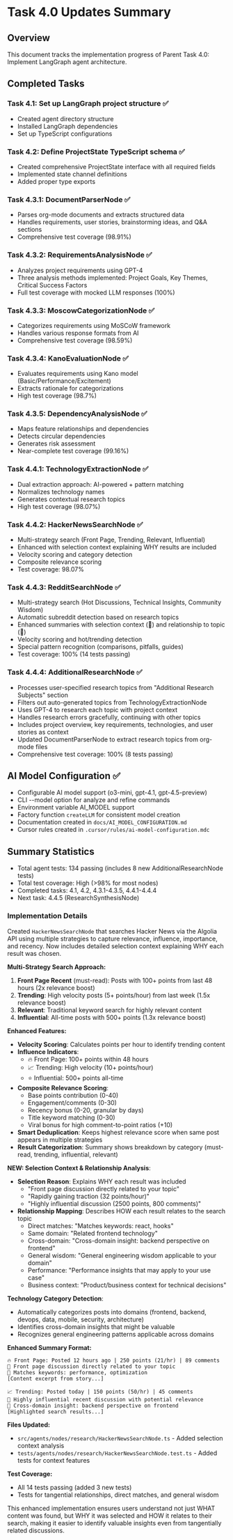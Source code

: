 # Task 4.0 Updates Summary

## Overview
This document tracks the implementation progress of Parent Task 4.0: Implement LangGraph agent architecture.

## Completed Tasks

### Task 4.1: Set up LangGraph project structure ✅
- Created agent directory structure
- Installed LangGraph dependencies
- Set up TypeScript configurations

### Task 4.2: Define ProjectState TypeScript schema ✅
- Created comprehensive ProjectState interface with all required fields
- Implemented state channel definitions
- Added proper type exports

### Task 4.3.1: DocumentParserNode ✅
- Parses org-mode documents and extracts structured data
- Handles requirements, user stories, brainstorming ideas, and Q&A sections
- Comprehensive test coverage (98.91%)

### Task 4.3.2: RequirementsAnalysisNode ✅
- Analyzes project requirements using GPT-4
- Three analysis methods implemented: Project Goals, Key Themes, Critical Success Factors
- Full test coverage with mocked LLM responses (100%)

### Task 4.3.3: MoscowCategorizationNode ✅
- Categorizes requirements using MoSCoW framework
- Handles various response formats from AI
- Comprehensive test coverage (98.59%)

### Task 4.3.4: KanoEvaluationNode ✅
- Evaluates requirements using Kano model (Basic/Performance/Excitement)
- Extracts rationale for categorizations
- High test coverage (98.7%)

### Task 4.3.5: DependencyAnalysisNode ✅
- Maps feature relationships and dependencies
- Detects circular dependencies
- Generates risk assessment
- Near-complete test coverage (99.16%)

### Task 4.4.1: TechnologyExtractionNode ✅
- Dual extraction approach: AI-powered + pattern matching
- Normalizes technology names
- Generates contextual research topics
- High test coverage (98.07%)

### Task 4.4.2: HackerNewsSearchNode ✅
- Multi-strategy search (Front Page, Trending, Relevant, Influential)
- Enhanced with selection context explaining WHY results are included
- Velocity scoring and category detection
- Composite relevance scoring
- Test coverage: 98.07%

### Task 4.4.3: RedditSearchNode ✅
- Multi-strategy search (Hot Discussions, Technical Insights, Community Wisdom)
- Automatic subreddit detection based on research topics
- Enhanced summaries with selection context (📎) and relationship to topic (🔗)
- Velocity scoring and hot/trending detection
- Special pattern recognition (comparisons, pitfalls, guides)
- Test coverage: 100% (14 tests passing)

### Task 4.4.4: AdditionalResearchNode ✅
- Processes user-specified research topics from "Additional Research Subjects" section
- Filters out auto-generated topics from TechnologyExtractionNode
- Uses GPT-4 to research each topic with project context
- Handles research errors gracefully, continuing with other topics
- Includes project overview, key requirements, technologies, and user stories as context
- Updated DocumentParserNode to extract research topics from org-mode files
- Comprehensive test coverage: 100% (8 tests passing)

## AI Model Configuration ✅
- Configurable AI model support (o3-mini, gpt-4.1, gpt-4.5-preview)
- CLI --model option for analyze and refine commands
- Environment variable AI_MODEL support
- Factory function `createLLM` for consistent model creation
- Documentation created in `docs/AI_MODEL_CONFIGURATION.md`
- Cursor rules created in `.cursor/rules/ai-model-configuration.mdc`

## Summary Statistics
- Total agent tests: 134 passing (includes 8 new AdditionalResearchNode tests)
- Total test coverage: High (>98% for most nodes)
- Completed tasks: 4.1, 4.2, 4.3.1-4.3.5, 4.4.1-4.4.4
- Next task: 4.4.5 (ResearchSynthesisNode)

### Implementation Details

Created `HackerNewsSearchNode` that searches Hacker News via the Algolia API using multiple strategies to capture relevance, influence, importance, and recency. Now includes detailed selection context explaining WHY each result was chosen.

**Multi-Strategy Search Approach:**
1. **Front Page Recent** (must-read): Posts with 100+ points from last 48 hours (2x relevance boost)
2. **Trending**: High velocity posts (5+ points/hour) from last week (1.5x relevance boost)
3. **Relevant**: Traditional keyword search for highly relevant content
4. **Influential**: All-time posts with 500+ points (1.3x relevance boost)

**Enhanced Features:**
- **Velocity Scoring**: Calculates points per hour to identify trending content
- **Influence Indicators**: 
  - 🔥 Front Page: 100+ points within 48 hours
  - 📈 Trending: High velocity (10+ points/hour)
  - ⭐ Influential: 500+ points all-time
- **Composite Relevance Scoring**:
  - Base points contribution (0-40)
  - Engagement/comments (0-30)
  - Recency bonus (0-20, granular by days)
  - Title keyword matching (0-30)
  - Viral bonus for high comment-to-point ratios (+10)
- **Smart Deduplication**: Keeps highest relevance score when same post appears in multiple strategies
- **Result Categorization**: Summary shows breakdown by category (must-read, trending, influential, relevant)

**NEW: Selection Context & Relationship Analysis**:
- **Selection Reason**: Explains WHY each result was included
  - "Front page discussion directly related to your topic"
  - "Rapidly gaining traction (32 points/hour)"
  - "Highly influential discussion (2500 points, 800 comments)"
- **Relationship Mapping**: Describes HOW each result relates to the search topic
  - Direct matches: "Matches keywords: react, hooks"
  - Same domain: "Related frontend technology"
  - Cross-domain: "Cross-domain insight: backend perspective on frontend"
  - General wisdom: "General engineering wisdom applicable to your domain"
  - Performance: "Performance insights that may apply to your use case"
  - Business context: "Product/business context for technical decisions"

**Technology Category Detection**:
- Automatically categorizes posts into domains (frontend, backend, devops, data, mobile, security, architecture)
- Identifies cross-domain insights that might be valuable
- Recognizes general engineering patterns applicable across domains

**Enhanced Summary Format:**
```
🔥 Front Page: Posted 12 hours ago | 250 points (21/hr) | 89 comments
📎 Front page discussion directly related to your topic
🔗 Matches keywords: performance, optimization
[Content excerpt from story...]

📈 Trending: Posted today | 150 points (50/hr) | 45 comments
📎 Highly influential recent discussion with potential relevance
🔗 Cross-domain insight: backend perspective on frontend
[Highlighted search results...]
```

**Files Updated:**
- `src/agents/nodes/research/HackerNewsSearchNode.ts` - Added selection context analysis
- `tests/agents/nodes/research/HackerNewsSearchNode.test.ts` - Added tests for context features

**Test Coverage:**
- All 14 tests passing (added 3 new tests)
- Tests for tangential relationships, direct matches, and general wisdom

This enhanced implementation ensures users understand not just WHAT content was found, but WHY it was selected and HOW it relates to their search, making it easier to identify valuable insights even from tangentially related discussions. 